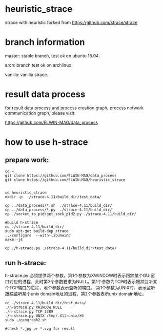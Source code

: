 # heuristic_strace
strace with heuristic
forked from https://github.com/strace/strace

# branch information
 master: stable branch, test ok on ubuntu 16.04.
 
 arch: branch test ok on archlinux
 
 vanilla: vanilla strace.

# result data process
 for result data process and process creation graph, process network communication graph, please visit:
 
 https://github.com/ELWIN-MAO/data_process
 
 
# how to use h-strace 
## prepare work:
```
cd ~
git clone https://github.com/ELWIN-MAO/data_process
git clone https://github.com/ELWIN-MAO/heuristic_strace


cd heuristic_strace
mkdir -p  ./strace-4.11/build_dir/test_data/

cp ../data_process/*.sh  ./strace-4.11/build_dir/
cp ../data_process/*.py  ./strace-4.11/build_dir/
cp ./socket_to_pid/get_sock_pid2.py ./strace-4.11/build_dir/

#build h-strace
cd ./strace-4.11/build_dir/
sudo apt-get build-dep strace
../configure  --with-libunwind
make -j4

cp ./h-strace.py ./strace-4.11/build_dir/test_data/
```
## run h-strace:
h-strace.py 必须提供两个参数，第1个参数为XWINDOW时表示跟踪某个GUI窗口对应的进程，此时第2个参数要求为NULL。第1个参数为TCP时表示跟踪监听某个TCP端口的进程，地个参数表示监听的端口。 第1个参数为UNIX时，表示监听跟踪监听某个unix domain地址的进程，第2个参数表示unix domain地址。
```
cd ./strace-4.11/build_dir/test_data/
./h-strace.py XWINDOW NULL
./h-strace.py TCP 3389
./h-strace.py UNIX /tmp/.X11-unix/X0
sudo ./gengraph2.sh

#check *.jpg or *.svg for result
```
 

